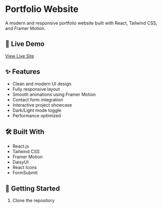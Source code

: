 # Portfolio Website

A modern and responsive portfolio website built with React, Tailwind CSS, and Framer Motion.

## 🌟 Live Demo

[View Live Site](mehedi-pfolio.surge.sh) <!-- Replace with your actual deployed site URL -->

## ✨ Features

- Clean and modern UI design
- Fully responsive layout
- Smooth animations using Framer Motion
- Contact form integration
- Interactive project showcase
- Dark/Light mode toggle
- Performance optimized

## 🛠️ Built With

- React.js
- Tailwind CSS
- Framer Motion
- DaisyUI
- React Icons
- FormSubmit

## 🚀 Getting Started

1. Clone the repository
